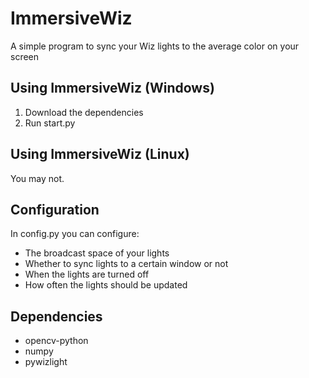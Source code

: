 # ImmersiveWiz
A simple program to sync your Wiz lights to the average color on your screen


## Using ImmersiveWiz (Windows)
1. Download the dependencies
2. Run start.py

## Using ImmersiveWiz (Linux)
You may not.

## Configuration
In config.py you can configure:
* The broadcast space of your lights
* Whether to sync lights to a certain window or not
* When the lights are turned off
* How often the lights should be updated

## Dependencies
* opencv-python
* numpy
* pywizlight
